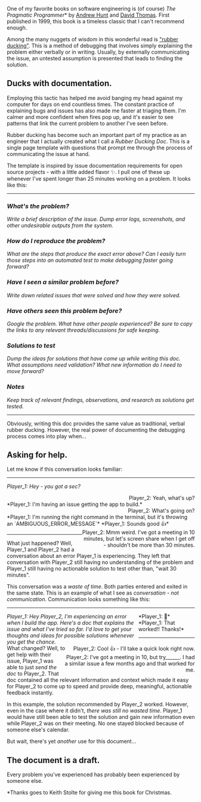 One of my favorite books on software engineering is (of course) *The Pragmatic Programmer*\* by [Andrew Hunt](https://en.wikipedia.org/wiki/Andy_Hunt_(author) "Andy Hunt (author)") and [David Thomas](https://en.wikipedia.org/wiki/Dave_Thomas_(programmer) "Dave Thomas (programmer)"). First published in 1999, this book is a timeless classic that I can't recommend enough.

Among the many nuggets of wisdom in this wonderful read is ["rubber ducking"](https://en.wikipedia.org/wiki/Rubber_duck_debugging). This is a method of debugging that involves simply explaining the problem either verbally or in writing. Usually, by externally communicating the issue, an untested assumption is presented that leads to finding the solution.

## Ducks with documentation.
Employing this tactic has helped me avoid banging my head against my computer for days on end countless times. The constant practice of explaining bugs and issues has also made me faster at triaging them. I'm calmer and more confident when fires pop up, and it's easier to see patterns that link the current problem to another I've seen before. 

Rubber ducking has become such an important part of my practice as an engineer that I actually created what I call a *Rubber Ducking Doc*. This is a single page template with questions that prompt me through the process of communicating the issue at hand.

The template is inspired by issue documentation requirements for open source projects - with a little added flavor ✨. I pull one of these up whenever I've spent longer than 25 minutes working on a problem. It looks like this:

---

### *What's the problem?*
*Write a brief description of the issue. Dump error logs, screenshots, and other undesirable outputs from the system.*

### *How do I reproduce the problem?*
*What are the steps that produce the exact error above? Can I easily turn those steps into an automated test to make debugging faster going forward?* 

### *Have I seen a similar problem before?*
*Write down related issues that were solved and how they were solved.*

### *Have others seen this problem before?*
*Google the problem. What have other people experienced? Be sure to copy the links to any relevant threads/discussions for safe keeping.*

### *Solutions to test*
*Dump the ideas for solutions that have come up while writing this doc. What assumptions need validation? What new information do I need to move forward?*

### *Notes*
*Keep track of relevant findings, observations, and research as solutions get tested.*

---

Obviously, writing this doc provides the same value as traditional, verbal rubber ducking. However, the real power of documenting the debugging process comes into play when...

## Asking for help.
Let me know if this conversation looks familiar:

---

*Player_1: Hey - you got a sec?*
<div style="text-align: right">Player_2: Yeah, what's up?</div>
*Player_1: I'm having an issue getting the app to build.*
<div style="text-align: right">Player_2: What's going on?</div>
*Player_1: I'm running the right command in the terminal, but it's throwing an `AMBIGUOUS_ERROR_MESSAGE`*
<div style="text-align: right; max-width: 60%; float: right;">Player_2: Mmm weird. I've got a meeting in 10 minutes, but let's screen share when I get off - shouldn't be more than 30 minutes.</div>
*Player_1: Sounds good 👍*

---

What just happened? Well, Player_1 and Player_2 had a conversation about an error Player_1 is experiencing. They left that conversation with Player_2 still having no understanding of the problem and Player_1 still having no actionable solution to test other than, "wait 30 minutes".

This conversation was a *waste of time*. Both parties entered and exited in the same state. This is an example of what I see as *conversation - not communication*. Communication looks something like this:

---

<div style="max-width: 70%; float: left; font-style: italic;">Player_1: Hey Player_2, I'm experiencing an error when I build the app. Here's a doc that explains the issue and what I've tried so far. I'd love to get your thoughts and ideas for possible solutions whenever you get the chance.</div>
<div style="text-align: right; max-width: 70%; float: right;">Player_2: Cool 👍 - I'll take a quick look right now.</div>
*Player_1: 🙏*
<div style="text-align: right; max-width: 70%; float: right;">Player_2: I've got a meeting in 10, but try______. I had a similar issue a few months ago and that worked for me.</div>
*Player_1: That worked!! Thanks!*

---

What changed? Well, to get help with their issue, Player_1 was able to just *send the doc* to Player_2. That doc contained all the relevant information and context which made it easy for Player_2 to come up to speed and provide deep, meaningful, actionable feedback instantly.

In this example, the solution recommended by Player_2 worked. However, even in the case where it didn't, *there was still no wasted time*. Player_1 would have still been able to test the solution and gain new information even while Player_2 was on their meeting. No one stayed blocked because of someone else's calendar.

But wait, there's yet *another* use for this document...

## The document is a draft.
Every problem you've experienced has probably been experienced by someone else.  


\*Thanks goes to Keith Stolte for giving me this book for Christmas. 